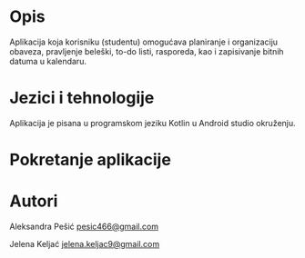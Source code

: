 # Opis 

Aplikacija koja korisniku (studentu) omogućava planiranje i organizaciju obaveza, pravljenje beleški, to-do listi, rasporeda, kao i zapisivanje bitnih datuma u kalendaru.

# Jezici i tehnologije
Aplikacija je pisana u programskom jeziku Kotlin u Android studio okruženju.

# Pokretanje aplikacije 

# Autori
Aleksandra Pešić pesic466@gmail.com

Jelena Keljać jelena.keljac9@gmail.com
